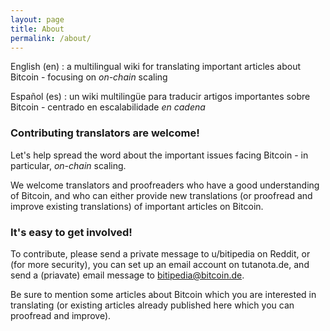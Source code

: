 ```yaml
---
layout: page
title: About
permalink: /about/
---
```


English (en) : a multilingual wiki for translating important articles about Bitcoin - focusing on _on-chain_ scaling

Español (es) : un wiki multilingüe para traducir artigos importantes sobre Bitcoin - centrado en escalabilidade _en cadena_

### Contributing translators are welcome! 

Let's help spread the word about the important issues facing Bitcoin - in particular, _on-chain_ scaling.

We welcome translators and proofreaders who have a good understanding of Bitcoin, and who can either provide new translations (or proofread and improve existing translations) of important articles on Bitcoin.

### It's easy to get involved!

To contribute, please send a private message to u/bitipedia on Reddit, or (for more security), you can set up an email account on tutanota.de, and send a (priavate) email message to bitipedia@bitcoin.de.

Be sure to mention some articles about Bitcoin which you are interested in translating (or existing articles already published here which you can proofread and improve).

